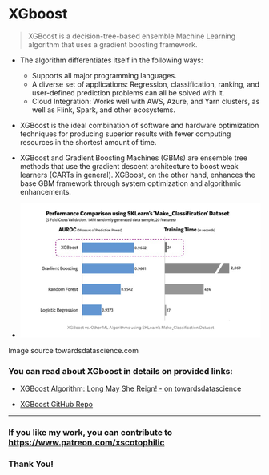 # XGboost

> XGBoost is a decision-tree-based ensemble Machine Learning algorithm that uses a gradient boosting framework.

- The algorithm differentiates itself in the following ways:
  - Supports all major programming languages.
  - A diverse set of applications: Regression, classification, ranking, and user-defined prediction problems can all be solved with it.
  - Cloud Integration: Works well with AWS, Azure, and Yarn clusters, as well as Flink, Spark, and other ecosystems.

- XGBoost is the ideal combination of software and hardware optimization techniques for producing superior results with fewer computing resources in the shortest amount of time.

- XGBoost and Gradient Boosting Machines (GBMs) are ensemble tree methods that use the gradient descent architecture to boost weak learners (CARTs in general). XGBoost, on the other hand, enhances the base GBM framework through system optimization and algorithmic enhancements.

- <img src="XGboost0.png" width="600"/>
    
Image source towardsdatascience.com

### You can read about XGboost in details on provided links:

- [XGBoost Algorithm: Long May She Reign! - on towardsdatascience](https://towardsdatascience.com/https-medium-com-vishalmorde-xgboost-algorithm-long-she-may-rein-edd9f99be63d)

- [XGBoost GitHub Repo](https://github.com/dmlc/xgboost)

---

### If you like my work, you can contribute to https://www.patreon.com/xscotophilic

### Thank You!

